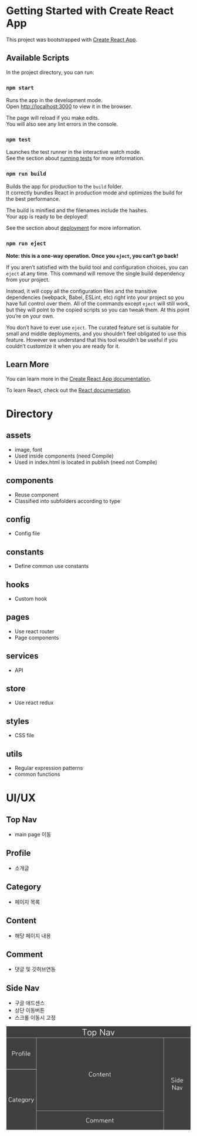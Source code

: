 # Getting Started with Create React App

This project was bootstrapped with [Create React App](https://github.com/facebook/create-react-app).

## Available Scripts

In the project directory, you can run:

### `npm start`

Runs the app in the development mode.\
Open [http://localhost:3000](http://localhost:3000) to view it in the browser.

The page will reload if you make edits.\
You will also see any lint errors in the console.

### `npm test`

Launches the test runner in the interactive watch mode.\
See the section about [running tests](https://facebook.github.io/create-react-app/docs/running-tests) for more information.

### `npm run build`

Builds the app for production to the `build` folder.\
It correctly bundles React in production mode and optimizes the build for the best performance.

The build is minified and the filenames include the hashes.\
Your app is ready to be deployed!

See the section about [deployment](https://facebook.github.io/create-react-app/docs/deployment) for more information.

### `npm run eject`

**Note: this is a one-way operation. Once you `eject`, you can’t go back!**

If you aren’t satisfied with the build tool and configuration choices, you can `eject` at any time. This command will remove the single build dependency from your project.

Instead, it will copy all the configuration files and the transitive dependencies (webpack, Babel, ESLint, etc) right into your project so you have full control over them. All of the commands except `eject` will still work, but they will point to the copied scripts so you can tweak them. At this point you’re on your own.

You don’t have to ever use `eject`. The curated feature set is suitable for small and middle deployments, and you shouldn’t feel obligated to use this feature. However we understand that this tool wouldn’t be useful if you couldn’t customize it when you are ready for it.

## Learn More

You can learn more in the [Create React App documentation](https://facebook.github.io/create-react-app/docs/getting-started).

To learn React, check out the [React documentation](https://reactjs.org/).



# Directory

## assets
- image, font
- Used inside components (need Compile)
- Used in index.html is located in publish (need not Compile)

## components
- Reuse component
- Classified into subfolders according to type

## config
- Config file

## constants
- Define common use constants

## hooks
- Custom hook

## pages
- Use react router
- Page components

## services
- API

## store
- Use react redux

## styles
- CSS file

## utils
- Regular expression patterns
- common functions


# UI/UX

## Top Nav
- main page 이동

## Profile
- 소개글

## Category
- 페이지 목록

## Content
- 해당 페이지 내용

## Comment
- 댓글 및 깃허브연동

## Side Nav
- 구글 애드센스
- 상단 이동버튼
- 스크롤 이동시 고정

![alt](./src/assets/Blog%20UI.PNG)